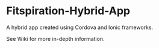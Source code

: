 # Fitspiration-Hybrid-App
A hybrid app created using Cordova and Ionic frameworks.

See Wiki for more in-depth information. 
